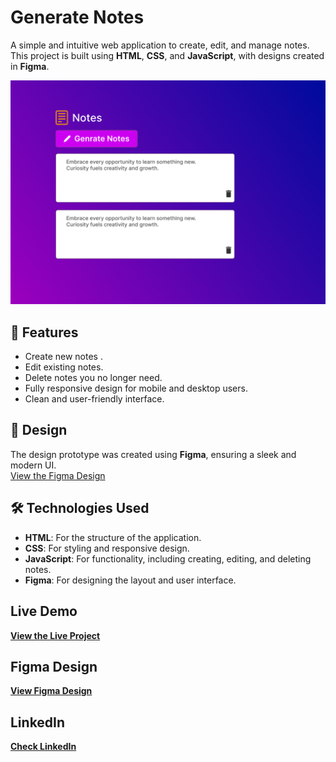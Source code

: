 # Generate Notes

A simple and intuitive web application to create, edit, and manage notes. This project is built using **HTML**, **CSS**, and **JavaScript**, with designs created in **Figma**.

<p align="center">  
  <img src="banner.png" alt="Card Slider Banner" width="800px">  
</p>  

## 🚀 Features

- Create new notes .
- Edit existing notes.
- Delete notes you no longer need.
- Fully responsive design for mobile and desktop users.
- Clean and user-friendly interface.

## 🎨 Design

The design prototype was created using **Figma**, ensuring a sleek and modern UI.  
[View the Figma Design](https://www.figma.com/design/rervNKegOt7yXEDeSnH9UC/java-script-project?node-id=94-2&t=W0lRsMDbZAvGGOJD-1) <!-- Replace '#' with your Figma link, if available. -->

## 🛠️ Technologies Used

- **HTML**: For the structure of the application.
- **CSS**: For styling and responsive design.
- **JavaScript**: For functionality, including creating, editing, and deleting notes.
- **Figma**: For designing the layout and user interface.


## Live Demo  
[**View the Live Project**](https://dark1arrow.github.io/Genrate-Notes/)  

## Figma Design  
[**View Figma Design**](https://www.figma.com/design/rervNKegOt7yXEDeSnH9UC/java-script-project?node-id=94-2&t=W0lRsMDbZAvGGOJD-1)  

## LinkedIn 
[**Check LinkedIn**](https://www.linkedin.com/in/gouatm-khanna-61ba63262/?utm_source=share&utm_campaign=share_via&utm_content=profile&utm_medium=android_app)
  